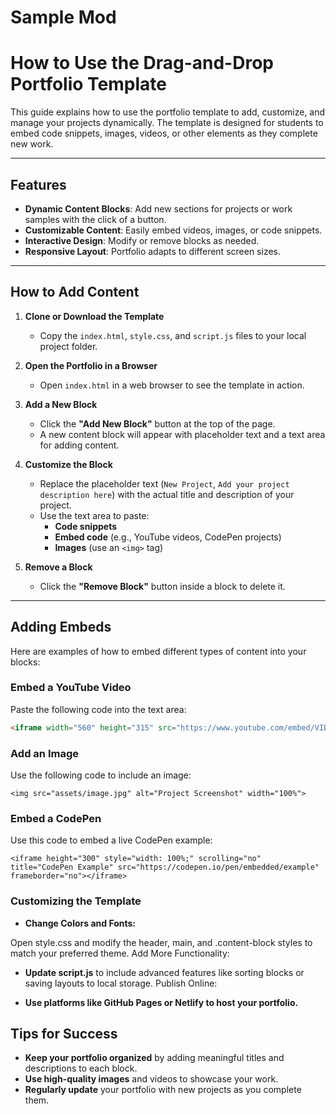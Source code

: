 # Sample Mod #
# How to Use the Drag-and-Drop Portfolio Template

This guide explains how to use the portfolio template to add, customize, and manage your projects dynamically. The template is designed for students to embed code snippets, images, videos, or other elements as they complete new work.

---

## **Features**

- **Dynamic Content Blocks**: Add new sections for projects or work samples with the click of a button.
- **Customizable Content**: Easily embed videos, images, or code snippets.
- **Interactive Design**: Modify or remove blocks as needed.
- **Responsive Layout**: Portfolio adapts to different screen sizes.

---

## **How to Add Content**

1. **Clone or Download the Template**
   - Copy the `index.html`, `style.css`, and `script.js` files to your local project folder.

2. **Open the Portfolio in a Browser**
   - Open `index.html` in a web browser to see the template in action.

3. **Add a New Block**
   - Click the **"Add New Block"** button at the top of the page.
   - A new content block will appear with placeholder text and a text area for adding content.

4. **Customize the Block**
   - Replace the placeholder text (`New Project`, `Add your project description here`) with the actual title and description of your project.
   - Use the text area to paste:
     - **Code snippets**
     - **Embed code** (e.g., YouTube videos, CodePen projects)
     - **Images** (use an `<img>` tag)

5. **Remove a Block**
   - Click the **"Remove Block"** button inside a block to delete it.

---

## **Adding Embeds**

Here are examples of how to embed different types of content into your blocks:

### **Embed a YouTube Video**
Paste the following code into the text area:
```html
<iframe width="560" height="315" src="https://www.youtube.com/embed/VIDEO_ID" frameborder="0" allowfullscreen></iframe>
```
### **Add an Image**

Use the following code to include an image:
```
<img src="assets/image.jpg" alt="Project Screenshot" width="100%">
```
### **Embed a CodePen**
Use this code to embed a live CodePen example:

```
<iframe height="300" style="width: 100%;" scrolling="no" title="CodePen Example" src="https://codepen.io/pen/embedded/example" frameborder="no"></iframe>
```
### **Customizing the Template**
- **Change Colors and Fonts:**

Open style.css and modify the header, main, and .content-block styles to match your preferred theme.
Add More Functionality:

- **Update script.js** to include advanced features like sorting blocks or saving layouts to local storage.
Publish Online:

- **Use platforms like GitHub Pages or Netlify to host your portfolio.**
## **Tips for Success**
- **Keep your portfolio organized** by adding meaningful titles and descriptions to each block.
- **Use high-quality images** and videos to showcase your work.
- **Regularly update** your portfolio with new projects as you complete them.
